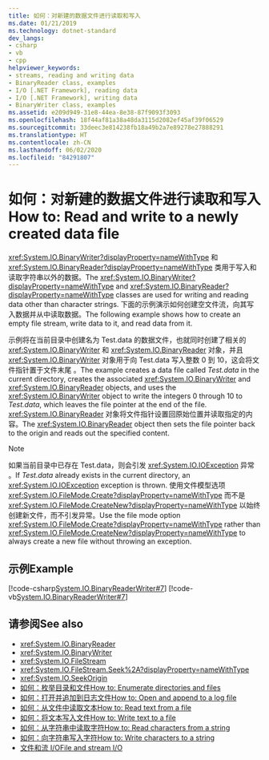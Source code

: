 ```yaml
---
title: 如何：对新建的数据文件进行读取和写入
ms.date: 01/21/2019
ms.technology: dotnet-standard
dev_langs:
- csharp
- vb
- cpp
helpviewer_keywords:
- streams, reading and writing data
- BinaryReader class, examples
- I/O [.NET Framework], reading data
- I/O [.NET Framework], writing data
- BinaryWriter class, examples
ms.assetid: e209d949-31e8-44ea-8e38-87f9093f3093
ms.openlocfilehash: 18f44af81a38a48da3115d2082ef45af39f06529
ms.sourcegitcommit: 33deec3e814238fb18a49b2a7e89278e27888291
ms.translationtype: HT
ms.contentlocale: zh-CN
ms.lasthandoff: 06/02/2020
ms.locfileid: "84291807"
---
```

# <a name="how-to-read-and-write-to-a-newly-created-data-file"></a><span data-ttu-id="fd44c-102">如何：对新建的数据文件进行读取和写入</span><span class="sxs-lookup"><span data-stu-id="fd44c-102">How to: Read and write to a newly created data file</span></span>
<span data-ttu-id="fd44c-103"><xref:System.IO.BinaryWriter?displayProperty=nameWithType> 和 <xref:System.IO.BinaryReader?displayProperty=nameWithType> 类用于写入和读取字符串以外的数据。</span><span class="sxs-lookup"><span data-stu-id="fd44c-103">The <xref:System.IO.BinaryWriter?displayProperty=nameWithType> and <xref:System.IO.BinaryReader?displayProperty=nameWithType> classes are used for writing and reading data other than character strings.</span></span> <span data-ttu-id="fd44c-104">下面的示例演示如何创建空文件流，向其写入数据并从中读取数据。</span><span class="sxs-lookup"><span data-stu-id="fd44c-104">The following example shows how to create an empty file stream, write data to it, and read data from it.</span></span>

<span data-ttu-id="fd44c-105">示例将在当前目录中创建名为 Test.data 的数据文件，也就同时创建了相关的 <xref:System.IO.BinaryWriter> 和 <xref:System.IO.BinaryReader> 对象，并且 <xref:System.IO.BinaryWriter> 对象用于向 Test.data 写入整数 0 到 10，这会将文件指针置于文件末尾   。</span><span class="sxs-lookup"><span data-stu-id="fd44c-105">The example creates a data file called *Test.data* in the current directory, creates the associated <xref:System.IO.BinaryWriter> and <xref:System.IO.BinaryReader> objects, and uses the <xref:System.IO.BinaryWriter> object to write the integers 0 through 10 to *Test.data*, which leaves the file pointer at the end of the file.</span></span> <span data-ttu-id="fd44c-106"><xref:System.IO.BinaryReader> 对象将文件指针设置回原始位置并读取指定的内容。</span><span class="sxs-lookup"><span data-stu-id="fd44c-106">The <xref:System.IO.BinaryReader> object then sets the file pointer back to the origin and reads out the specified content.</span></span>  
  
> [!NOTE]
> <span data-ttu-id="fd44c-107">如果当前目录中已存在 Test.data，则会引发 <xref:System.IO.IOException> 异常  。</span><span class="sxs-lookup"><span data-stu-id="fd44c-107">If *Test.data* already exists in the current directory, an <xref:System.IO.IOException> exception is thrown.</span></span> <span data-ttu-id="fd44c-108">使用文件模型选项 <xref:System.IO.FileMode.Create?displayProperty=nameWithType> 而不是 <xref:System.IO.FileMode.CreateNew?displayProperty=nameWithType> 以始终创建新文件，而不引发异常。</span><span class="sxs-lookup"><span data-stu-id="fd44c-108">Use the file mode option <xref:System.IO.FileMode.Create?displayProperty=nameWithType> rather than <xref:System.IO.FileMode.CreateNew?displayProperty=nameWithType> to always create a new file without throwing an exception.</span></span>  
  
## <a name="example"></a><span data-ttu-id="fd44c-109">示例</span><span class="sxs-lookup"><span data-stu-id="fd44c-109">Example</span></span>  
 [!code-csharp[System.IO.BinaryReaderWriter#7](../../../samples/snippets/csharp/VS_Snippets_CLR_System/system.IO.BinaryReaderWriter/CS/source6.cs#7)]
 [!code-vb[System.IO.BinaryReaderWriter#7](../../../samples/snippets/visualbasic/VS_Snippets_CLR_System/system.IO.BinaryReaderWriter/VB/source6.vb#7)]  
  
## <a name="see-also"></a><span data-ttu-id="fd44c-110">请参阅</span><span class="sxs-lookup"><span data-stu-id="fd44c-110">See also</span></span>

- <xref:System.IO.BinaryReader>  
- <xref:System.IO.BinaryWriter>  
- <xref:System.IO.FileStream>  
- <xref:System.IO.FileStream.Seek%2A?displayProperty=nameWithType>  
- <xref:System.IO.SeekOrigin>  
- [<span data-ttu-id="fd44c-111">如何：枚举目录和文件</span><span class="sxs-lookup"><span data-stu-id="fd44c-111">How to: Enumerate directories and files</span></span>](how-to-enumerate-directories-and-files.md)  
- [<span data-ttu-id="fd44c-112">如何：打开并追加到日志文件</span><span class="sxs-lookup"><span data-stu-id="fd44c-112">How to: Open and append to a log file</span></span>](how-to-open-and-append-to-a-log-file.md)  
- [<span data-ttu-id="fd44c-113">如何：从文件中读取文本</span><span class="sxs-lookup"><span data-stu-id="fd44c-113">How to: Read text from a file</span></span>](how-to-read-text-from-a-file.md)  
- [<span data-ttu-id="fd44c-114">如何：将文本写入文件</span><span class="sxs-lookup"><span data-stu-id="fd44c-114">How to: Write text to a file</span></span>](how-to-write-text-to-a-file.md)  
- [<span data-ttu-id="fd44c-115">如何：从字符串中读取字符</span><span class="sxs-lookup"><span data-stu-id="fd44c-115">How to: Read characters from a string</span></span>](how-to-read-characters-from-a-string.md)  
- [<span data-ttu-id="fd44c-116">如何：向字符串写入字符</span><span class="sxs-lookup"><span data-stu-id="fd44c-116">How to: Write characters to a string</span></span>](how-to-write-characters-to-a-string.md)  
- [<span data-ttu-id="fd44c-117">文件和流 I/O</span><span class="sxs-lookup"><span data-stu-id="fd44c-117">File and stream I/O</span></span>](index.md)
